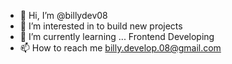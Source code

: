- 👋 Hi, I’m @billydev08
- 👀 I’m interested in to build new projects 
- 🌱 I’m currently learning ... Frontend Developing
- 📫 How to reach me billy.develop.08@gmail.com

<!---
billydev08/billydev08 is a ✨ special ✨ repository because its `README.md` (this file) appears on your GitHub profile.
You can click the Preview link to take a look at your changes.
--->
